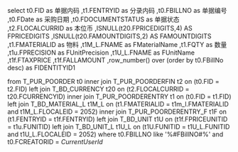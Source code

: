 select  t0.FID                as 单据内码
       ,t1.FENTRYID           as 分录内码
       ,t0.FBILLNO            as 单据编号
       ,t0.FDate              as 采购日期
       ,t0.FDOCUMENTSTATUS    as 单据状态
       ,t2.FLOCALCURRID       as 本位币
       ,ISNULL(t20.FPRICEDIGITS,4) AS FPRICEDIGITS
       ,ISNULL(t20.FAMOUNTDIGITS,2) AS FAMOUNTDIGITS
       ,t1.FMATERIALID        as 物料
       ,t1M_L.FNAME          as FMaterialName
       ,t1.FQTY                as 数量
       ,t1u.FPRECISION          as FUnitPrecision
       ,t1U_L.FNAME           as FUnitName
       ,t1f.FTAXPRICE
       ,t1f.FALLAMOUNT
       ,row_number() over (order by t0.FBillNo desc) as FIDENTITYID1
  
from T_PUR_POORDER t0
inner join T_PUR_POORDERFIN t2 on (t0.FID = t2.FID)
left join T_BD_CURRENCY t20 on (t2.FLOCALCURRID = t20.FCURRENCYID)
inner join T_PUR_POORDERENTRY t1 on (t0.FID = t1.FID)
left join T_BD_MATERIAL_L t1M_L on (t1.FMATERIALID = t1m_l.FMATERIALID and t1M_L.FLOCALEID = 2052)
inner join T_PUR_POORDERENTRY_F t1F on (t1.FENTRYID = t1f.FENTRYID)
left join T_BD_UNIT t1U on (t1f.FPRICEUNITID = t1u.FUNITID)
left join T_BD_UNIT_L t1U_L on (t1U.FUNITID = t1U_L.FUNITID and t1U_L.FLOCALEID = 2052)
where t0.FBILLNO like '%#FBillNO#%' and t0.FCREATORID = _CurrentUserId_
